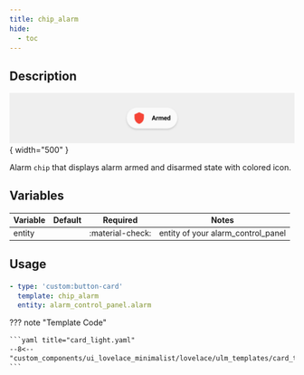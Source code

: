 ```yaml
---
title: chip_alarm
hide:
  - toc
---
```

<!-- markdownlint-disable MD046 -->

## Description

![example-image](../../assets/img/ulm_chips/chip_alarm.png){ width="500" }

Alarm `chip` that displays alarm armed and disarmed state with colored icon.

## Variables

| Variable | Default | Required         | Notes             |
|----------|---------|------------------|-------------------|
| entity   |         | :material-check: | entity of your alarm_control_panel   |

## Usage

```yaml
- type: 'custom:button-card'
  template: chip_alarm
  entity: alarm_control_panel.alarm
```

??? note "Template Code"

    ```yaml title="card_light.yaml"
    --8<-- "custom_components/ui_lovelace_minimalist/lovelace/ulm_templates/card_templates/chips/chip_alarm.yaml"
    ```
